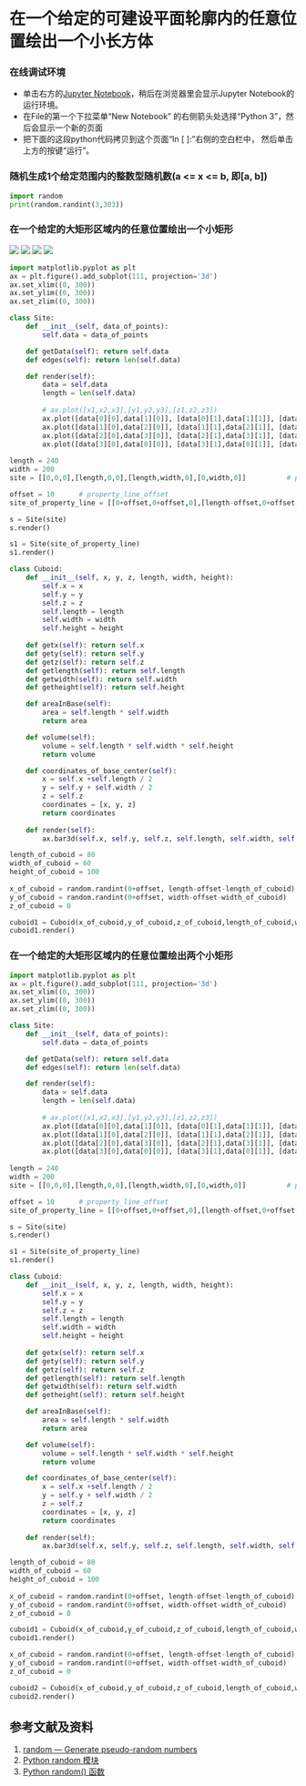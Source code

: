 # 在一个给定的可建设平面轮廓内的任意位置绘出一个小长方体

### 在线调试环境

- 单击右方的[Jupyter Notebook](https://mybinder.org/v2/gh/ipython/ipython-in-depth/master?filepath=binder/Index.ipynb)，稍后在浏览器里会显示Jupyter Notebook的运行环境。
- 在File的第一个下拉菜单“New Notebook” 的右侧箭头处选择“Python 3”，然后会显示一个新的页面
- 把下面的这段python代码拷贝到这个页面“In [ ]:”右侧的空白栏中， 然后单击上方的按键“运行”。

### 随机生成1个给定范围内的整数型随机数(a <= x <= b, 即[a, b]) 
```python
import random
print(random.randint(3,303))   
```

### 在一个给定的大矩形区域内的任意位置绘出一个小矩形

![](/images/矩形在智能建筑设计算法中的应用/随机生成矩形中心点的坐标/在一个给定的大矩形区域内的任意位置绘出一个小矩形/1a1.jpg)
![](/images/矩形在智能建筑设计算法中的应用/随机生成矩形中心点的坐标/在一个给定的大矩形区域内的任意位置绘出一个小矩形/1a2.jpg)
![](/images/矩形在智能建筑设计算法中的应用/随机生成矩形中心点的坐标/在一个给定的大矩形区域内的任意位置绘出一个小矩形/2a1.jpg)
![](/images/矩形在智能建筑设计算法中的应用/随机生成矩形中心点的坐标/在一个给定的大矩形区域内的任意位置绘出一个小矩形/2a2.jpg)

```python
import matplotlib.pyplot as plt
ax = plt.figure().add_subplot(111, projection='3d')
ax.set_xlim((0, 300))
ax.set_ylim((0, 300))
ax.set_zlim((0, 300))

class Site:
    def __init__(self, data_of_points):
        self.data = data_of_points

    def getData(self): return self.data
    def edges(self): return len(self.data)

    def render(self):
        data = self.data
        length = len(self.data)
        
        # ax.plot([x1,x2,x3],[y1,y2,y3],[z1,z2,z3]) 
        ax.plot([data[0][0],data[1][0]], [data[0][1],data[1][1]], [data[0][2],data[1][2]],color="green")
        ax.plot([data[1][0],data[2][0]], [data[1][1],data[2][1]], [data[1][2],data[2][2]],color="green")
        ax.plot([data[2][0],data[3][0]], [data[2][1],data[3][1]], [data[2][2],data[3][2]],color="green")
        ax.plot([data[3][0],data[0][0]], [data[3][1],data[0][1]], [data[3][2],data[0][2]],color="green")
        
length = 240
width = 200
site = [[0,0,0],[length,0,0],[length,width,0],[0,width,0]]          # print(site)

offset = 10      # property_line_offset
site_of_property_line = [[0+offset,0+offset,0],[length-offset,0+offset,0],[length-offset,width-offset,0],[0+offset,width-offset,0]]

s = Site(site)
s.render()

s1 = Site(site_of_property_line)
s1.render()

class Cuboid:
    def __init__(self, x, y, z, length, width, height):
        self.x = x
        self.y = y
        self.z = z        
        self.length = length
        self.width = width   
        self.height = height
    
    def getx(self): return self.x
    def gety(self): return self.y
    def getz(self): return self.z    
    def getlength(self): return self.length
    def getwidth(self): return self.width
    def getheight(self): return self.height

    def areaInBase(self):
        area = self.length * self.width
        return area

    def volume(self):
        volume = self.length * self.width * self.height
        return volume        

    def coordinates_of_base_center(self):
        x = self.x +self.length / 2
        y = self.y + self.width / 2
        z = self.z
        coordinates = [x, y, z]
        return coordinates
        
    def render(self):
        ax.bar3d(self.x, self.y, self.z, self.length, self.width, self.height, color="green", alpha=0.5)

length_of_cuboid = 80
width_of_cuboid = 60
height_of_cuboid = 100
        
x_of_cuboid = random.randint(0+offset, length-offset-length_of_cuboid)
y_of_cuboid = random.randint(0+offset, width-offset-width_of_cuboid)
z_of_cuboid = 0

cuboid1 = Cuboid(x_of_cuboid,y_of_cuboid,z_of_cuboid,length_of_cuboid,width_of_cuboid,height_of_cuboid)
cuboid1.render()
```

### 在一个给定的大矩形区域内的任意位置绘出两个小矩形
```python
import matplotlib.pyplot as plt
ax = plt.figure().add_subplot(111, projection='3d')
ax.set_xlim((0, 300))
ax.set_ylim((0, 300))
ax.set_zlim((0, 300))

class Site:
    def __init__(self, data_of_points):
        self.data = data_of_points

    def getData(self): return self.data
    def edges(self): return len(self.data)

    def render(self):
        data = self.data
        length = len(self.data)
        
        # ax.plot([x1,x2,x3],[y1,y2,y3],[z1,z2,z3]) 
        ax.plot([data[0][0],data[1][0]], [data[0][1],data[1][1]], [data[0][2],data[1][2]],color="green")
        ax.plot([data[1][0],data[2][0]], [data[1][1],data[2][1]], [data[1][2],data[2][2]],color="green")
        ax.plot([data[2][0],data[3][0]], [data[2][1],data[3][1]], [data[2][2],data[3][2]],color="green")
        ax.plot([data[3][0],data[0][0]], [data[3][1],data[0][1]], [data[3][2],data[0][2]],color="green")
        
length = 240
width = 200
site = [[0,0,0],[length,0,0],[length,width,0],[0,width,0]]          # print(site)

offset = 10      # property_line_offset
site_of_property_line = [[0+offset,0+offset,0],[length-offset,0+offset,0],[length-offset,width-offset,0],[0+offset,width-offset,0]]

s = Site(site)
s.render()

s1 = Site(site_of_property_line)
s1.render()

class Cuboid:
    def __init__(self, x, y, z, length, width, height):
        self.x = x
        self.y = y
        self.z = z        
        self.length = length
        self.width = width   
        self.height = height
    
    def getx(self): return self.x
    def gety(self): return self.y
    def getz(self): return self.z    
    def getlength(self): return self.length
    def getwidth(self): return self.width
    def getheight(self): return self.height

    def areaInBase(self):
        area = self.length * self.width
        return area

    def volume(self):
        volume = self.length * self.width * self.height
        return volume        

    def coordinates_of_base_center(self):
        x = self.x +self.length / 2
        y = self.y + self.width / 2
        z = self.z
        coordinates = [x, y, z]
        return coordinates
        
    def render(self):
        ax.bar3d(self.x, self.y, self.z, self.length, self.width, self.height, color="green", alpha=0.5)

length_of_cuboid = 80
width_of_cuboid = 60
height_of_cuboid = 100
        
x_of_cuboid = random.randint(0+offset, length-offset-length_of_cuboid)
y_of_cuboid = random.randint(0+offset, width-offset-width_of_cuboid)
z_of_cuboid = 0

cuboid1 = Cuboid(x_of_cuboid,y_of_cuboid,z_of_cuboid,length_of_cuboid,width_of_cuboid,height_of_cuboid)
cuboid1.render()

x_of_cuboid = random.randint(0+offset, length-offset-length_of_cuboid)
y_of_cuboid = random.randint(0+offset, width-offset-width_of_cuboid)
z_of_cuboid = 0

cuboid2 = Cuboid(x_of_cuboid,y_of_cuboid,z_of_cuboid,length_of_cuboid,width_of_cuboid,height_of_cuboid)
cuboid2.render()
```

## 参考文献及资料

1. [random — Generate pseudo-random numbers](https://docs.python.org/3/library/random.html#module-random)
2. [Python random 模块](https://www.runoob.com/python3/python-random.html)
3. [Python random() 函数](https://www.runoob.com/python/func-number-random.html)

